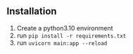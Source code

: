 ## Installation
1. Create a python3.10 environment
2. run `pip install -r requirements.txt`
3. run `uvicorn main:app --reload`